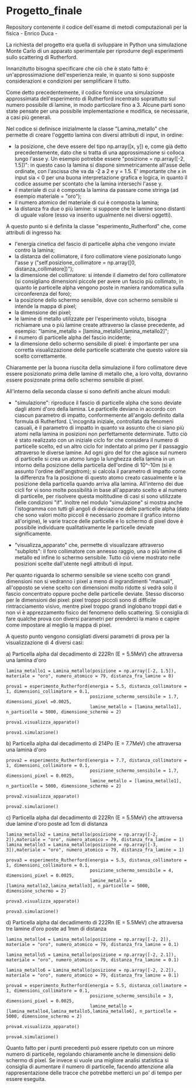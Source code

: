 # Progetto_finale
Repository contenente il codice dell'esame di metodi computazionali per la fisica - Enrico Duca -

La richiesta del progetto era quella di sviluppare in Python una simulazione Monte Carlo di un apparato sperimentale per riprodurre degli esperimenti sullo scattering di Rutherford.

Innanzitutto bisogna specificare che ciò che è stato fatto è un'approssimazione dell'esperienza reale, in quanto si sono supposte considerazioni e condizioni per semplificare il tutto.

Come detto precedentemente, il codice fornisce una simulazione approssimata dell'esperimento di Rutherford incentrato soprattutto sul numero possibile di lamine, in modo particolare fino a 3. Alcune parti sono state pensate per una possibile implementazione e modifica, se necessarie, a casi più generali.

Nel codice si definisce inizialmente la classe  "Lamina_metallo" che permette di creare l'oggetto lamina con diversi attributi di input, in ordine:

- la posizione, che deve essere del tipo np.array([x, y]) e, come già detto precedentemente, dato che si tratta di una approssimazione si colloca lungo l'asse y. Un esempio potrebbe essere "posizione = np.array([-2, 1.5])": in questo caso la lamina si dispone simmetricamente all'asse delle ordinate, con l'ascissa che va da -2 a 2 e y = 1.5. E' importante che x in input sia < 0 per una buona interpretazione grafica e logica, in quanto il codice assume per scontato che la lamina intersechi l'asse y.
- il materiale di cui è composta la lamina da passare come stringa (ad esempio materiale = "oro");
- il numero atomico del materiale di cui è composta la lamina;
- la distanza fra due o più lamine: si suppone che le lamine sono distanti di uguale valore (esso va inserito ugualmente nei diversi oggetti).

A questo punto si è definita la classe "esperimento_Rutherford" che, come attributi di ingresso ha:

- l'energia cinetica del fascio di particelle alpha che vengono inviate contro la lamina;
- la distanza del collimatore, il foro collimatore viene posizionato lungo l'asse y ("self.posizione_collimatore = np.array([0, distanza_collimatore])");
- la dimensione del collimatore: si intende il diametro del foro collimatore (si consigliano dimensioni piccole per avere un fascio più collimato, in quanto le particelle alpha vengono poste in maniera randomatica sulla circonferenza del foro);
- la posizione dello schermo sensibile, dove con schermo sensibile si intende la mappa di pixel;
- la dimensione dei pixel;
- le lamine di metallo utilizzate per l'esperimento voluto, bisogna richiamare una o più lamine create attraverso la classe precedente, ad esempio: "lamine_metallo = [lamina_metallo1,lamina_metallo2]";
- il numero di particelle alpha del fascio incidente;
- la dimensione dello schermo sensibile di pixel: è importante per una corretta visualizzazione delle particelle scatterate che questo valore sia scelto correttamente.

Chiaramente per la buona riuscita della simulazione il foro collimatore deve essere posizionato prima delle lamine di metallo che, a loro volta, dovranno essere posizonate prima dello schermo sensibile di pixel.


All'interno della seconda classe si sono definiti anche alcuni moduli:

- "simulazione": riproduce il fascio di particelle alpha che sono deviate dagli atomi d'oro della lamina. Le particelle deviano in accordo con ciascun parametro di impatto, conformemente all'angolo definito dalla formula di Rutherford.
L'incognita iniziale, controllata da fenomeni casuali, è il parametro di impatto in quanto va assunto che ci siano più atomi nella lamina in posizioni non perfettamente determinate. 
Tutto ciò è stato realizzato con un iniziale ciclo for che considera il numero di particelle scelto, ed un altro ciclo for indentato al primo per il passaggio attraverso le diverse lamine. 
Ad ogni giro del for che agisce sul numero di particelle si crea un atomo lungo la lunghezza della lamina in un intorno della posizione della particella dell'ordine di 10^-10m (si è assunto l'ordine dell'angstrom); si calcola il parametro di impatto come la differenza fra la posizione di questo atomo creato casualmente e la posizione della particella quando arriva alla lamina. All'interno dei due cicli for vi sono molte possibilità in base all'apparato scelto e al numero di particelle, per risolvere questa moltitudine di casi si sono utilizzate delle condizioni "if". Inoltre nel modulo "simulazione" si mostra anche l'istogramma con tutti gli angoli di deviazione delle particelle alpha (dato che sono valori molto piccoli è necessario zoomare il grafico intorno all'origine), le varie tracce delle particelle e lo schermo di pixel dove è possibile individuare qualitativamente le particelle deviate significamente.

- "visualizza_apparato" che, permette di visualizzare attraverso "subplots": il foro collimatore con annesso raggio, una o più lamine di  metallo ed infine lo schermo sensibile. Tutto ciò viene mostrato nelle posizioni scelte dall'utente negli attributi di input.

Per quanto riguarda lo schermo sensibile se viene scelto con grandi dimensioni non si vedranno i pixel a meno di ingrandimenti "manuali", all'opposto se viene scelto con dimensioni molto ridotte si vedrà solo il fascio concentrato oppure poche delle particelle deviate.
Stesso discorso per le dimensioni dei pixel: pixel troppo piccoli sono di difficile rintracciamento visivo, mentre pixel troppo grandi inglobano troppi dati e non vi è apprezzamento fisico del fenomeno dello scattering.
Si consiglia di fare qualche prova con diversi parametri per prenderci la mano e capire come impostare al meglio la mappa di pixel.

A questo punto vengono consigliati diversi parametri di prova per la visualizzazione di 4 diversi casi:

a) Particella alpha dal decadimento di 222Rn (E = 5.5MeV) che attraversa una lamina d'oro
        
    lamina_metallo1 = Lamina_metallo(posizione = np.array([-2, 1.5]), materiale = "oro", numero_atomico = 79, distanza_fra_lamine = 0)

    prova1 = esperimento_Rutherford(energia = 5.5, distanza_collimatore = 1, dimensioni_collimatore = 0.1,
                                    posizione_schermo_sensibile = 1.7, dimensioni_pixel =0.0025,
                                    lamine_metallo = [lamina_metallo1], n_particelle = 5000, dimensione_schermo = 2)

    prova1.visualizza_apparato()

    prova1.simulazione()

b) Particella alpha dal decadimento di 214Po (E = 7.7MeV) che attraversa una lamina d'oro

    prova2 = esperimento_Rutherford(energia = 7.7, distanza_collimatore = 1, dimensioni_collimatore = 0.1,
                                    posizione_schermo_sensibile = 1.7, dimensioni_pixel = 0.0025,
                                    lamine_metallo = [lamina_metallo1], n_particelle = 5000, dimensione_schermo = 2)

    prova2.visualizza_apparato()

    prova2.simulazione()


c) Particella alpha dal decadimento di 222Rn (E = 5.5MeV) che attraversa due lamine d'oro poste ad 1cm di distanza

    lamina_metallo2 = Lamina_metallo(posizione = np.array([-2, 2]),materiale = "oro", numero_atomico = 79, distanza_fra_lamine = 1)
    lamina_metallo3 = Lamina_metallo(posizione = np.array([-3, 3]),materiale = "oro", numero_atomico = 79, distanza_fra_lamine = 1)

    prova3 = esperimento_Rutherford(energia = 5.5, distanza_collimatore = 1, dimensioni_collimatore = 0.1,
                                    posizione_schermo_sensibile = 4, dimensioni_pixel = 0.0025,
                                    lamine_metallo = [lamina_metallo2,lamina_metallo3], n_particelle = 5000, dimensione_schermo = 2)

    prova3.visualizza_apparato()

    prova3.simulazione()

d) Particella alpha dal decadimento di 222Rn (E = 5.5MeV) che attraversa tre lamine d'oro poste ad 1mm di distanza

    lamina_metallo4 = Lamina_metallo(posizione = np.array([-2, 2]), materiale = "oro", numero_atomico = 79, distanza_fra_lamine = 0.1)

    lamina_metallo5 = Lamina_metallo(posizione = np.array([-2, 2.1]), materiale = "oro", numero_atomico = 79, distanza_fra_lamine = 0.1)

    lamina_metallo6 = Lamina_metallo(posizione = np.array([-2, 2.2]), materiale = "oro", numero_atomico = 79, distanza_fra_lamine = 0.1)

    prova4 = esperimento_Rutherford(energia = 5.5, distanza_collimatore = 1, dimensioni_collimatore = 0.1,
                                    posizione_schermo_sensibile = 3, dimensioni_pixel = 0.0025,
                                    lamine_metallo = [lamina_metallo4,lamina_metallo5,lamina_metallo6], n_particelle = 5000, dimensione_schermo = 2)

    prova4.visualizza_apparato()

    prova4.simulazione()

Quanto fatto per i punti precedenti può essere ripetuto con un minore numero di particelle, regolando chiaramente anche le dimensioni dello schermo di pixel. Se invece si vuole una migliore analisi statistica si consiglia di aumentare il numero di particelle, facendo attenzione alla rappresentazione delle tracce che potrebbe metterci un po' di tempo per essere eseguita.